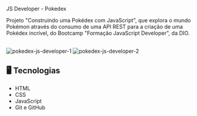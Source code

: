 JS Developer - Pokedex 

Projeto "Construindo uma Pokédex com JavaScript", que explora o mundo Pokémon através do consumo de uma API REST para a criação de uma Pokédex incrível, do Bootcamp "Formação JavaScript Developer", da DIO.
<br><br>

![pokedex-js-developer-1](https://user-images.githubusercontent.com/89364741/190917103-bde949a0-3308-4688-93cc-3085d1218ad3.png)
![pokedex-js-developer-2](https://user-images.githubusercontent.com/89364741/190917106-1d31f9fb-fe14-46a5-98b9-eed319910a1b.png)


## 🖥 Tecnologias 

- HTML
- CSS
- JavaScript
- Git e GitHub
